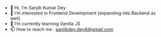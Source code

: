 - 👋 Hi, I’m Sanjib Kumar Dey
- 👀 I’m interested in Frontend Development (expanding into Backend as well)
- 🌱 I’m currently learning Vanilla JS 
- 📫 How to reach me : sanjibdey.dey4@gmail.com

<!---
sanjibdey104/sanjibdey104 is a ✨ special ✨ repository because its `README.md` (this file) appears on your GitHub profile.
You can click the Preview link to take a look at your changes.
--->
